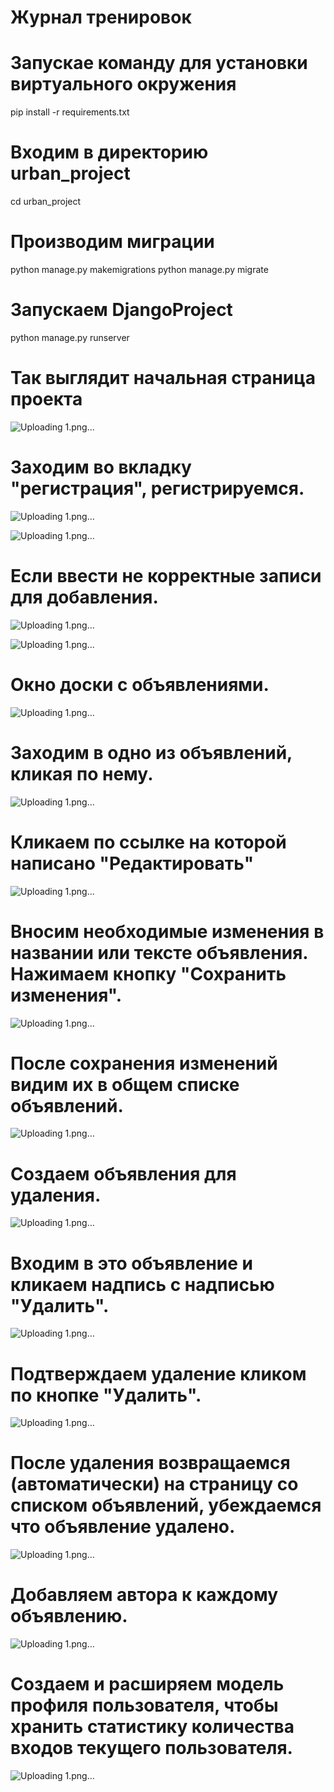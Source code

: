 # Журнал тренировок 

# Запускае команду для установки виртуального окружения
pip install -r requirements.txt
# Входим в директорию urban_project
cd urban_project
# Производим миграции
python manage.py makemigrations
python manage.py migrate
# Запускаем DjangoProject
python manage.py runserver

# Так выглядит начальная страница проекта

![Uploading 1.png…](https://github.com/SergeyTsVL/DjangoProject/blob/1.6/images/6.png)

# Заходим во вкладку "регистрация", регистрируемся.

![Uploading 1.png…](https://github.com/SergeyTsVL/DjangoProject/blob/1.6/images/7.png)

![Uploading 1.png…](https://github.com/SergeyTsVL/DjangoProject/blob/1.6/images/8.png)

# Если ввести не корректные записи для добавления.

![Uploading 1.png…](https://github.com/SergeyTsVL/DjangoProject/blob/1.6/images/9.png)

![Uploading 1.png…](https://github.com/SergeyTsVL/DjangoProject/blob/1.4/images/10.png)

# Окно доски с объявлениями.

![Uploading 1.png…](https://github.com/SergeyTsVL/DjangoProject/blob/1.6/images/1.png)

# Заходим в одно из объявлений, кликая по нему.

![Uploading 1.png…](https://github.com/SergeyTsVL/DjangoProject/blob/1.6/images/2.png)

# Кликаем по ссылке на которой написано "Редактировать"

![Uploading 1.png…](https://github.com/SergeyTsVL/DjangoProject/blob/1.6/images/9.png)

# Вносим необходимые изменения в названии или тексте объявления. Нажимаем кнопку "Сохранить изменения".

![Uploading 1.png…](https://github.com/SergeyTsVL/DjangoProject/blob/1.6/images/4.png)

# После сохранения изменений видим их в общем списке объявлений.

![Uploading 1.png…](https://github.com/SergeyTsVL/DjangoProject/blob/1.6/images/5.png)


# Создаем объявления для удаления.

![Uploading 1.png…](https://github.com/SergeyTsVL/DjangoProject/blob/1.6/images/11.png)

# Входим в это объявление и кликаем надпись с надписью "Удалить".

![Uploading 1.png…](https://github.com/SergeyTsVL/DjangoProject/blob/1.6/images/12.png)

# Подтверждаем удаление кликом по кнопке "Удалить".

![Uploading 1.png…](https://github.com/SergeyTsVL/DjangoProject/blob/1.6/images/13.png)

# После удаления возвращаемся (автоматически) на страницу со списком объявлений, убеждаемся что объявление удалено.

![Uploading 1.png…](https://github.com/SergeyTsVL/DjangoProject/blob/1.6/images/14.png)

# Добавляем автора к каждому объявлению.

![Uploading 1.png…](https://github.com/SergeyTsVL/DjangoProject/blob/1.6/images/15.png)

# Создаем и расширяем модель профиля пользователя, чтобы хранить статистику количества входов текущего пользователя.

![Uploading 1.png…](https://github.com/SergeyTsVL/DjangoProject/blob/1.6/images/16.png)

